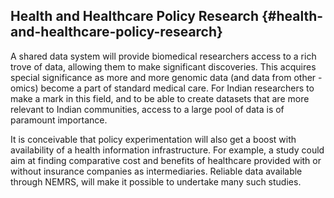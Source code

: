 ## Health and Healthcare Policy Research {#health-and-healthcare-policy-research}

A shared data system will provide biomedical researchers access to a rich trove of data, allowing them to make significant discoveries. This acquires special significance as more and more genomic data (and data from other -omics) become a part of standard medical care. For Indian researchers to make a mark in this field, and to be able to create datasets that are more relevant to Indian communities, access to a large pool of data is of paramount importance.

It is conceivable that policy experimentation will also get a boost with availability of a health information infrastructure. For example, a study could aim at finding comparative cost and benefits of healthcare provided with or without insurance companies as intermediaries. Reliable data available through NEMRS, will make it possible to undertake many such studies.
